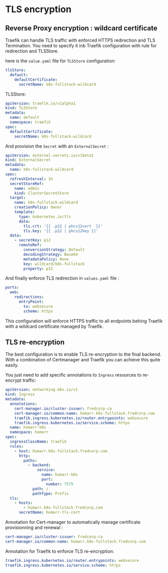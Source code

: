 # TLS encryption

## Reverse Proxy encryption : wildcard certificate

Traefik can handle TLS traffic with enforced HTTPS redirection and TLS Termination. You need to specify it inb Traefik configuration with rule for redirection and TLSStore.

here is the `value.yaml` file for `TLSStore` configuration:

```yaml
tlsStore:
  default:
    defaultCertificate:
      secretName: k0s-fullstack-wildcard
```

TLSStore:

```yaml
apiVersion: traefik.io/v1alpha1
kind: TLSStore
metadata:
  name: default
  namespace: traefik
spec:
  defaultCertificate:
    secretName: k0s-fullstack-wildcard
```

And provision the `Secret` with an `ExternalSecret` :

```yaml
apiVersion: external-secrets.io/v1beta1
kind: ExternalSecret
metadata:
  name: k0s-fullstack-wildcard
spec:
  refreshInterval: 1h
  secretStoreRef:
    name: admin
    kind: ClusterSecretStore
  target:
    name: k0s-fullstack-wildcard
    creationPolicy: Owner
    template:
      type: kubernetes.io/tls
      data:
        tls.crt: '{{ .p12 | pkcs12cert  }}'
        tls.key: '{{ .p12 | pkcs12key }}'
  data:
    - secretKey: p12
      remoteRef:
        conversionStrategy: Default
        decodingStrategy: Base64
        metadataPolicy: None
        key: wildcard/k0s-fullstack
        property: p12
```

And finally enforce TLS redirection in `values.yaml` file :

```yaml
ports:
  web:
    redirections:
      entryPoint:
        to: websecure
        scheme: https
```

This configuration will enforce HTTPS traffic to all endpoints behing Traefik with a wildcard certificate managed by Traefik.

## TLS re-encryption

The best configuration is to enable TLS re-encryption to the final backend. With a combination of Certmanager and Traefik you can achieve this quite easily.

You just need to add specific annotations to `Ingress` resources to re-encrypt traffic:

```yaml
apiVersion: networking.k8s.io/v1
kind: Ingress
metadata:
  annotations:
    cert-manager.io/cluster-issuer: fredcorp-ca
    cert-manager.io/common-name: homarr.k0s-fullstack.fredcorp.com
    traefik.ingress.kubernetes.io/router.entrypoints: websecure
    traefik.ingress.kubernetes.io/service.scheme: https
  name: homarr-k0s
  namespace: homarr
spec:
  ingressClassName: traefik
  rules:
    - host: homarr.k0s-fullstack.fredcorp.com
      http:
        paths:
          - backend:
              service:
                name: homarr-k0s
                port:
                  number: 7575
            path: /
            pathType: Prefix
  tls:
    - hosts:
        - homarr.k0s-fullstack.fredcorp.com
      secretName: homarr-tls-cert
```

Annotation for Cert-manager to automatically manage certificate provisionning and renewal :

```yaml
cert-manager.io/cluster-issuer: fredcorp-ca
cert-manager.io/common-name: homarr.k0s-fullstack.fredcorp.com
```

Annotation for Traefik to enforce TLS re-encryption:

```yaml
traefik.ingress.kubernetes.io/router.entrypoints: websecure
traefik.ingress.kubernetes.io/service.scheme: https
```
